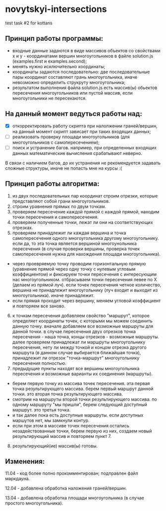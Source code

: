 # novytskyi-intersections
test task #2 for kottans


## Принцип работы программы:
* входные данные задаются в виде массивов объектов со свойствами x и y - координатами вершин многоугольников в файле solution.js (examples.first и examples.second);
* менять нужно исключительно координаты;
* координаты задаются последовательно: две последовательные пары координат составляют грань многоугольника, иначе невозможно определить струкруту многоугольника;
* результатом выполнения файла solution.js есть массив(ы) обьектов пересечения многоугольников или пустой массив, если многоугольники не пересекаются.


## На данный момент ведуться работы над:
- [x] откорректировать работу скрипта при налолжении граней/вершин, на данный момент скрипт зависает при таких входящих данных;
- [ ] реализовать проверку площади многоугольников (для многоугольников с самопересечением);
- [ ] поиск и устранение багов. например, при определенных входящих данных математические вычисления срабатывают неверно.

В связи с наличием багов, до их устранения не рекомендуется задавать сложные структуры, иначе не попасть мне на курсы :(


## Принцип работы алгоритма:

1. из двух последовательных пар координат строим отрезки, которые представляют собой грани многоугольников.
2. строим уравнения прямых по двум точкам.
3. проверяем пересечение каждой прямой с каждой прямой, находим точки пересечения и самопересечения.
4. проверяем полученные точки, лежат ли они на соответствующих отрезках.
5. проверяем принадлежит ли каждая вершина и точка самопересечения одного многоугольника другому многоугольнику. если да, то эта точка является вершиной многоунольника пересечения (в случае проверки вершины, проверка точек самопересечения нужна для нахождения площади многоугольника).
  * через проевряемую точку проводим горизонтальную прямую (уравнение прямой через одну точку с нулевым угловым коэффициентом) и фиксируем точки пересечения с интересующим нас многоугольником. отбрасываем точки пересечения левее по Х (делаем из прямой луч). если точек пересечения четное количество, вершина не принадлежит многоугольнику (луч входит и выходит из многоугольника). иначе принадлежит. 
  * если прямая проходит через вершину, меняем угловой коэффициент и повторяем все заново.
6. к точкам пересечения добавляем свойство "маршрут", которое определяет координаты точек, с которыми мы можем соединить данную точку. вначале добавляем все возможные маршруты для данной точки. в случае пересечения двух отрезков точка пересечения - наша точка, концы отрезков - возможные маршруты. далее проверяем принадлежат ли маршруты многоугольнику пересечения, нету ли между точкой и концом отрезка другого маршрута (в данном случае выбирается ближайшая точка), принадлежит ли отрезок "точка-маршрут" многоугольнику пересечения полностью.
7. предыдущие пункты находят все вершины многоугольника пересечения и возможные варианты их соединения (маршруты).
  * берем первую точку из массива точек пересечения. эта первая точка результирующего массива. берем первый маршрут данной точки. это вторая точка результирующего массива.
  * смотрим на маршруты второй точки результирующего массива. по одному маршруту "мы пришли", берем следующий доступный маршрут. это третья точка.
  * и так далее пока есть доступные маршруты. если доступных маршутов нет, мы замкнули контур.
  * если при этом в массиве точек пересечения остались незадействованные точки, берем первую из них, создаем новый результирующий массив и повторяем пункт 7.
8. результирующий(ие) массив(ы) готовы.

## Изменения:
11.04 - код более полно прокомментирован; подправлен файл маркдауна.

12.04 - добавлена обработка наложения граней/вершин.

13.04 - добавлена обработка площади многоугольника (в случае простого многоугольника).
